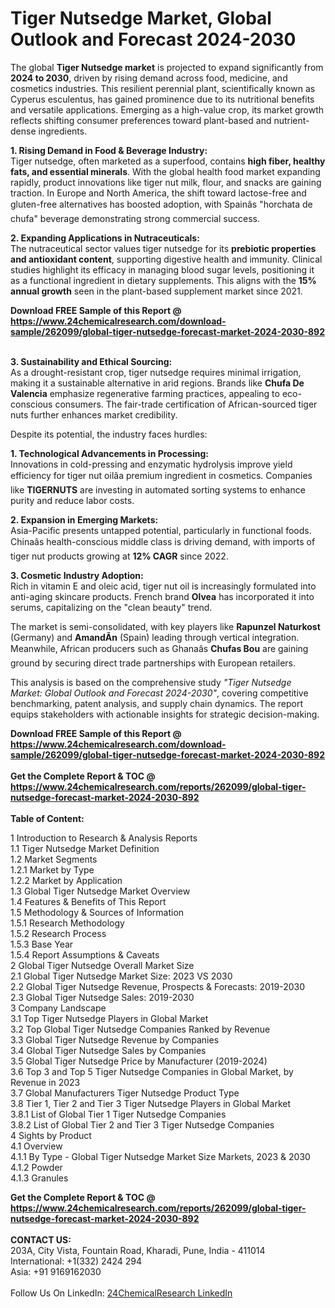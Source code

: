 <h1>Tiger Nutsedge Market, Global Outlook and Forecast 2024-2030</h1><p>The global <strong>Tiger Nutsedge market</strong> is projected to expand significantly from <strong>2024 to 2030</strong>, driven by rising demand across food, medicine, and cosmetics industries. This resilient perennial plant, scientifically known as Cyperus esculentus, has gained prominence due to its nutritional benefits and versatile applications. Emerging as a high-value crop, its market growth reflects shifting consumer preferences toward plant-based and nutrient-dense ingredients.</p><p><strong>1. Rising Demand in Food &amp; Beverage Industry:</strong><br>
Tiger nutsedge, often marketed as a superfood, contains <strong>high fiber, healthy fats, and essential minerals</strong>. With the global health food market expanding rapidly, product innovations like tiger nut milk, flour, and snacks are gaining traction. In Europe and North America, the shift toward lactose-free and gluten-free alternatives has boosted adoption, with Spainâs "horchata de chufa" beverage demonstrating strong commercial success.</p><p><strong>2. Expanding Applications in Nutraceuticals:</strong><br>
The nutraceutical sector values tiger nutsedge for its <strong>prebiotic properties and antioxidant content</strong>, supporting digestive health and immunity. Clinical studies highlight its efficacy in managing blood sugar levels, positioning it as a functional ingredient in dietary supplements. This aligns with the <strong>15% annual growth</strong> seen in the plant-based supplement market since 2021.</p><div><b>Download FREE Sample of this Report @ 
            <a href="https://www.24chemicalresearch.com/download-sample/262099/global-tiger-nutsedge-forecast-market-2024-2030-892">
            https://www.24chemicalresearch.com/download-sample/262099/global-tiger-nutsedge-forecast-market-2024-2030-892</a></b></div><br><p><strong>3. Sustainability and Ethical Sourcing:</strong><br>
As a drought-resistant crop, tiger nutsedge requires minimal irrigation, making it a sustainable alternative in arid regions. Brands like <strong>Chufa De Valencia</strong> emphasize regenerative farming practices, appealing to eco-conscious consumers. The fair-trade certification of African-sourced tiger nuts further enhances market credibility.</p><p>Despite its potential, the industry faces hurdles:</p><p><strong>1. Technological Advancements in Processing:</strong><br>
Innovations in cold-pressing and enzymatic hydrolysis improve yield efficiency for tiger nut oilâa premium ingredient in cosmetics. Companies like <strong>TIGERNUTS</strong> are investing in automated sorting systems to enhance purity and reduce labor costs.</p><p><strong>2. Expansion in Emerging Markets:</strong><br>
Asia-Pacific presents untapped potential, particularly in functional foods. Chinaâs health-conscious middle class is driving demand, with imports of tiger nut products growing at <strong>12% CAGR</strong> since 2022.</p><p><strong>3. Cosmetic Industry Adoption:</strong><br>
Rich in vitamin E and oleic acid, tiger nut oil is increasingly formulated into anti-aging skincare products. French brand <strong>Olvea</strong> has incorporated it into serums, capitalizing on the "clean beauty" trend.</p><p>The market is semi-consolidated, with key players like <strong>Rapunzel Naturkost</strong> (Germany) and <strong>AmandÃ­n</strong> (Spain) leading through vertical integration. Meanwhile, African producers such as Ghanaâs <strong>Chufas Bou</strong> are gaining ground by securing direct trade partnerships with European retailers.</p><p>This analysis is based on the comprehensive study <em>"Tiger Nutsedge Market: Global Outlook and Forecast 2024-2030"</em>, covering competitive benchmarking, patent analysis, and supply chain dynamics. The report equips stakeholders with actionable insights for strategic decision-making.</p><div><b>Download FREE Sample of this Report @ 
            <a href="https://www.24chemicalresearch.com/download-sample/262099/global-tiger-nutsedge-forecast-market-2024-2030-892">
            https://www.24chemicalresearch.com/download-sample/262099/global-tiger-nutsedge-forecast-market-2024-2030-892</a></b></div><br><div><b>Get the Complete Report & TOC @ 
            <a href="https://www.24chemicalresearch.com/reports/262099/global-tiger-nutsedge-forecast-market-2024-2030-892">
            https://www.24chemicalresearch.com/reports/262099/global-tiger-nutsedge-forecast-market-2024-2030-892</a></b></div><br>
            <b>Table of Content:</b><p>1 Introduction to Research & Analysis Reports<br />
    1.1 Tiger Nutsedge Market Definition<br />
    1.2 Market Segments<br />
        1.2.1 Market by Type<br />
        1.2.2 Market by Application<br />
    1.3 Global Tiger Nutsedge Market Overview<br />
    1.4 Features & Benefits of This Report<br />
    1.5 Methodology & Sources of Information<br />
        1.5.1 Research Methodology<br />
        1.5.2 Research Process<br />
        1.5.3 Base Year<br />
        1.5.4 Report Assumptions & Caveats<br />
2 Global Tiger Nutsedge Overall Market Size<br />
    2.1 Global Tiger Nutsedge Market Size: 2023 VS 2030<br />
    2.2 Global Tiger Nutsedge Revenue, Prospects & Forecasts: 2019-2030<br />
    2.3 Global Tiger Nutsedge Sales: 2019-2030<br />
3 Company Landscape<br />
    3.1 Top Tiger Nutsedge Players in Global Market<br />
    3.2 Top Global Tiger Nutsedge Companies Ranked by Revenue<br />
    3.3 Global Tiger Nutsedge Revenue by Companies<br />
    3.4 Global Tiger Nutsedge Sales by Companies<br />
    3.5 Global Tiger Nutsedge Price by Manufacturer (2019-2024)<br />
    3.6 Top 3 and Top 5 Tiger Nutsedge Companies in Global Market, by Revenue in 2023<br />
    3.7 Global Manufacturers Tiger Nutsedge Product Type<br />
    3.8 Tier 1, Tier 2 and Tier 3 Tiger Nutsedge Players in Global Market<br />
        3.8.1 List of Global Tier 1 Tiger Nutsedge Companies<br />
        3.8.2 List of Global Tier 2 and Tier 3 Tiger Nutsedge Companies<br />
4 Sights by Product<br />
    4.1 Overview<br />
        4.1.1 By Type - Global Tiger Nutsedge Market Size Markets, 2023 & 2030<br />
        4.1.2 Powder<br />
        4.1.3 Granules</p><div><b>Get the Complete Report & TOC @ 
            <a href="https://www.24chemicalresearch.com/reports/262099/global-tiger-nutsedge-forecast-market-2024-2030-892">
            https://www.24chemicalresearch.com/reports/262099/global-tiger-nutsedge-forecast-market-2024-2030-892</a></b></div><br><b>CONTACT US:</b><br>
            203A, City Vista, Fountain Road, Kharadi, Pune, India - 411014<br>
            International: +1(332) 2424 294<br>
            Asia: +91 9169162030 <br><br>
            Follow Us On LinkedIn: <a href="https://www.linkedin.com/company/24chemicalresearch/">24ChemicalResearch LinkedIn</a>